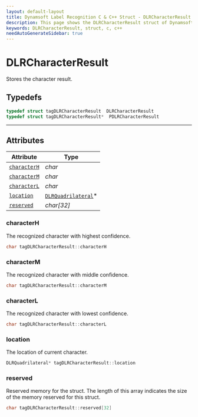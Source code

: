```yaml
---
layout: default-layout
title: Dynamsoft Label Recognition C & C++ Struct - DLRCharacterResult
description: This page shows the DLRCharacterResult struct of Dynamsoft Label Recognition for C & C++ Language.
keywords: DLRCharacterResult, struct, c, c++
needAutoGenerateSidebar: true
---
```



# DLRCharacterResult
Stores the character result.

## Typedefs

```cpp
typedef struct tagDLRCharacterResult  DLRCharacterResult
typedef struct tagDLRCharacterResult*  PDLRCharacterResult
```  
  
---
  

## Attributes
  
| Attribute | Type |
|---------- | ---- |
| [`characterH`](#characterh) | *char* |
| [`characterM`](#characterm) | *char* |
| [`characterL`](#characterl) | *char* |
| [`location`](#location) | [`DLRQuadrilateral`](dlr-quadrilateral.md)\* |
| [`reserved`](#reserved) | *char\[32\]* |


### characterH
The recognized character with highest confidence.
```cpp
char tagDLRCharacterResult::characterH
```

### characterM
The recognized character with middle confidence.
```cpp
char tagDLRCharacterResult::characterM
```

### characterL
The recognized character with lowest confidence.
```cpp
char tagDLRCharacterResult::characterL
```

### location
The location of current character.
```cpp
DLRQuadrilateral* tagDLRCharacterResult::location
```


### reserved
Reserved memory for the struct. The length of this array indicates the size of the memory reserved for this struct.
```cpp
char tagDLRCharacterResult::reserved[32]
```

